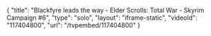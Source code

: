 {
    "title": "Blackfyre leads the way - Elder Scrolls: Total War - Skyrim Campaign #6",
    "type": "solo",
    "layout": "iframe-static",
    "videoId": "117404800",
    "url": "\/tvpembed\/117404800"
}